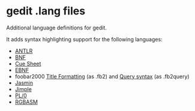 # gedit .lang files

Additional language definitions for gedit.

It adds syntax highlighting support for the following languages:
 - [ANTLR](https://en.wikipedia.org/wiki/ANTLR "ANTLR")
 - [BNF](https://en.wikipedia.org/wiki/Backus%E2%80%93Naur_form "BNF")
 - [Cue Sheet](https://en.wikipedia.org/wiki/Cue_sheet_(computing) "Cue Sheet")
 - [EBNF](https://en.wikipedia.org/wiki/Extended_Backus%E2%80%93Naur_form "EBNF")
 - foobar2000 [Title Formatting](http://wiki.hydrogenaud.io/index.php?title=Foobar2000:Title_Formatting_Reference "Title Formatting") (as .fb2) and [Query syntax](http://wiki.hydrogenaud.io/index.php?title=Foobar2000:Query_syntax "Query syntax") (as .fb2query)
 - [Jasmin](http://jasmin.sourceforge.net/ "Jasmin")
 - [Jimple](https://en.wikipedia.org/wiki/Soot_(software)#Jimple "Jimple")
 - [PL/0](https://en.wikipedia.org/wiki/PL/0 "PL/0")
 - [RGBASM](https://rednex.github.io/rgbds/rgbasm.5.html "RGBASM")
